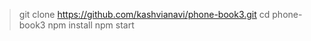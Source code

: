 
> git clone https://github.com/kashvianavi/phone-book3.git
> cd phone-book3
> npm install
> npm start
